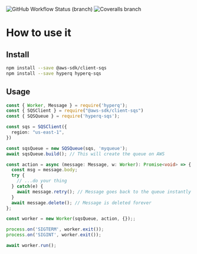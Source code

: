 ![GitHub Workflow Status (branch)](https://img.shields.io/github/workflow/status/alepaez/hyper-queue-sqs/tests/main)
![Coveralls branch](https://img.shields.io/coveralls/github/alepaez/hyper-queue-sqs/main)

# How to use it

## Install

```bash
npm install --save @aws-sdk/client-sqs
npm install --save hyperq hyperq-sqs
```

## Usage

```typescript
const { Worker, Message } = require('hyperq');
const { SQSClient } = require("@aws-sdk/client-sqs")
const { SQSQueue } = require('hyperq-sqs');

const sqs = SQSClient({
  region: "us-east-1",
})

const sqsQueue = new SQSQueue(sqs, 'myqueue');
await sqsQueue.build(); // This will create the queue on AWS

const action = async (message: Message, w: Worker): Promise<void> => {
  const msg = message.body;
  try {
    // ...do your thing
  } catch(e) {
    await message.retry(); // Message goes back to the queue instantly
  }
  await message.delete(); // Message is deleted forever
};

const worker = new Worker(sqsQueue, action, {});;

process.on('SIGTERM', worker.exit());
process.on('SIGINT', worker.exit());

await worker.run();
```

